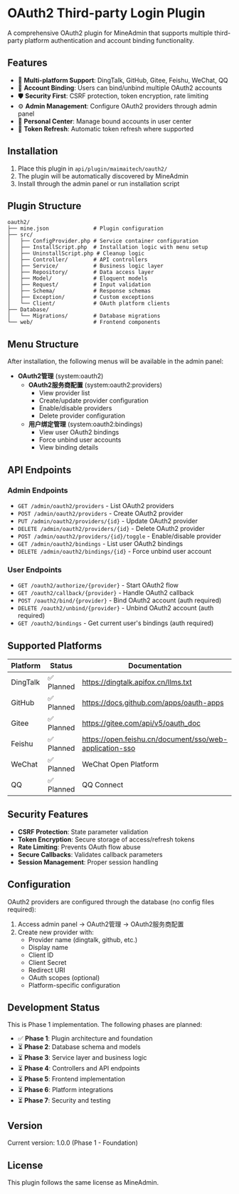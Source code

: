 # OAuth2 Third-party Login Plugin

A comprehensive OAuth2 plugin for MineAdmin that supports multiple third-party platform authentication and account binding functionality.

## Features

- 🔐 **Multi-platform Support**: DingTalk, GitHub, Gitee, Feishu, WeChat, QQ
- 👥 **Account Binding**: Users can bind/unbind multiple OAuth2 accounts
- 🛡️ **Security First**: CSRF protection, token encryption, rate limiting
- ⚙️ **Admin Management**: Configure OAuth2 providers through admin panel
- 📱 **Personal Center**: Manage bound accounts in user center
- 🔄 **Token Refresh**: Automatic token refresh where supported

## Installation

1. Place this plugin in `api/plugin/maimaitech/oauth2/`
2. The plugin will be automatically discovered by MineAdmin
3. Install through the admin panel or run installation script

## Plugin Structure

```
oauth2/
├── mine.json              # Plugin configuration
├── src/
│   ├── ConfigProvider.php # Service container configuration
│   ├── InstallScript.php  # Installation logic with menu setup
│   ├── UninstallScript.php # Cleanup logic
│   ├── Controller/        # API controllers
│   ├── Service/           # Business logic layer
│   ├── Repository/        # Data access layer
│   ├── Model/             # Eloquent models
│   ├── Request/           # Input validation
│   ├── Schema/            # Response schemas
│   ├── Exception/         # Custom exceptions
│   └── Client/            # OAuth platform clients
├── Database/
│   └── Migrations/        # Database migrations
└── web/                   # Frontend components
```

## Menu Structure

After installation, the following menus will be available in the admin panel:

- **OAuth2管理** (system:oauth2)
  - **OAuth2服务商配置** (system:oauth2:providers)
    - View provider list
    - Create/update provider configuration
    - Enable/disable providers
    - Delete provider configuration
  - **用户绑定管理** (system:oauth2:bindings)
    - View user OAuth2 bindings
    - Force unbind user accounts
    - View binding details

## API Endpoints

### Admin Endpoints
- `GET /admin/oauth2/providers` - List OAuth2 providers
- `POST /admin/oauth2/providers` - Create OAuth2 provider
- `PUT /admin/oauth2/providers/{id}` - Update OAuth2 provider
- `DELETE /admin/oauth2/providers/{id}` - Delete OAuth2 provider
- `POST /admin/oauth2/providers/{id}/toggle` - Enable/disable provider
- `GET /admin/oauth2/bindings` - List user OAuth2 bindings
- `DELETE /admin/oauth2/bindings/{id}` - Force unbind user account

### User Endpoints
- `GET /oauth2/authorize/{provider}` - Start OAuth2 flow
- `GET /oauth2/callback/{provider}` - Handle OAuth2 callback
- `POST /oauth2/bind/{provider}` - Bind OAuth2 account (auth required)
- `DELETE /oauth2/unbind/{provider}` - Unbind OAuth2 account (auth required)
- `GET /oauth2/bindings` - Get current user's bindings (auth required)

## Supported Platforms

| Platform | Status | Documentation |
|----------|---------|--------------|
| DingTalk | ✅ Planned | https://dingtalk.apifox.cn/llms.txt |
| GitHub | ✅ Planned | https://docs.github.com/apps/oauth-apps |
| Gitee | ✅ Planned | https://gitee.com/api/v5/oauth_doc |
| Feishu | ✅ Planned | https://open.feishu.cn/document/sso/web-application-sso |
| WeChat | ✅ Planned | WeChat Open Platform |
| QQ | ✅ Planned | QQ Connect |

## Security Features

- **CSRF Protection**: State parameter validation
- **Token Encryption**: Secure storage of access/refresh tokens
- **Rate Limiting**: Prevents OAuth flow abuse
- **Secure Callbacks**: Validates callback parameters
- **Session Management**: Proper session handling

## Configuration

OAuth2 providers are configured through the database (no config files required):

1. Access admin panel → OAuth2管理 → OAuth2服务商配置
2. Create new provider with:
   - Provider name (dingtalk, github, etc.)
   - Display name
   - Client ID
   - Client Secret
   - Redirect URI
   - OAuth scopes (optional)
   - Platform-specific configuration

## Development Status

This is Phase 1 implementation. The following phases are planned:

- ✅ **Phase 1**: Plugin architecture and foundation
- ⏳ **Phase 2**: Database schema and models
- ⏳ **Phase 3**: Service layer and business logic
- ⏳ **Phase 4**: Controllers and API endpoints
- ⏳ **Phase 5**: Frontend implementation
- ⏳ **Phase 6**: Platform integrations
- ⏳ **Phase 7**: Security and testing

## Version

Current version: 1.0.0 (Phase 1 - Foundation)

## License

This plugin follows the same license as MineAdmin.